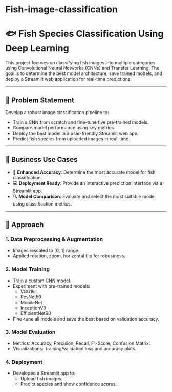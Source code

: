 # Fish-image-classification
# 🐟 Fish Species Classification Using Deep Learning

This project focuses on classifying fish images into multiple categories using Convolutional Neural Networks (CNNs) and Transfer Learning. The goal is to determine the best model architecture, save trained models, and deploy a Streamlit web application for real-time predictions.

---

## 🚀 Problem Statement

Develop a robust image classification pipeline to:
- Train a CNN from scratch and fine-tune five pre-trained models.
- Compare model performance using key metrics.
- Deploy the best model in a user-friendly Streamlit web app.
- Predict fish species from uploaded images in real-time.

---

## 📌 Business Use Cases

- 🎯 **Enhanced Accuracy**: Determine the most accurate model for fish classification.
- 💻 **Deployment Ready**: Provide an interactive prediction interface via a Streamlit app.
- 🔍 **Model Comparison**: Evaluate and select the most suitable model using classification metrics.

---

## 🧠 Approach

### 1. Data Preprocessing & Augmentation
- Images rescaled to [0, 1] range.
- Applied rotation, zoom, horizontal flip for robustness.

### 2. Model Training
- Train a custom CNN model.
- Experiment with pre-trained models:
  - VGG16
  - ResNet50
  - MobileNet
  - InceptionV3
  - EfficientNetB0
- Fine-tune all models and save the best based on validation accuracy.

### 3. Model Evaluation
- Metrics: Accuracy, Precision, Recall, F1-Score, Confusion Matrix.
- Visualizations: Training/validation loss and accuracy plots.

### 4. Deployment
- Developed a Streamlit app to:
  - Upload fish images.
  - Predict species and show confidence scores.



